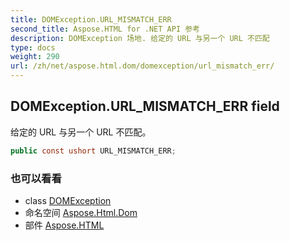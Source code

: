 ```yaml
---
title: DOMException.URL_MISMATCH_ERR
second_title: Aspose.HTML for .NET API 参考
description: DOMException 场地. 给定的 URL 与另一个 URL 不匹配
type: docs
weight: 290
url: /zh/net/aspose.html.dom/domexception/url_mismatch_err/
---
```

## DOMException.URL_MISMATCH_ERR field

给定的 URL 与另一个 URL 不匹配。

```csharp
public const ushort URL_MISMATCH_ERR;
```

### 也可以看看

* class [DOMException](../)
* 命名空间 [Aspose.Html.Dom](../../domexception/)
* 部件 [Aspose.HTML](../../../)


